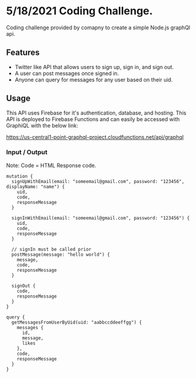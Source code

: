 # 5/18/2021 Coding Challenge.
Coding challenge provided by comapny to create a simple Node.js graphQl api.
## Features
- Twitter like API that allows users to sign up, sign in, and sign out.
- A user can post messages once signed in.
- Anyone can query for messages for any user based on their uid.

## Usage
This API uses Firebase for it's authentication, database, and hosting.
This API is deployed to Firebase Functions and can easily be accessed with GraphiQL with the below link:

https://us-central1-point-graphql-project.cloudfunctions.net/api/graphql

### Input / Output
Note: Code = HTML Response code.
```$xslt
mutation {
  signUpWithEmail(email: "someemail@gmail.com", password: "123456", displayName: "name") {
    uid,
    code,
    responseMessage
  }
  
  signInWithEmail(email: "someemail@gmail.com", password: "123456") {
    uid,
    code,
    responseMessage
  }
  
  // signIn must be called prior 
  postMessage(message: "hello world") {
    message,
    code,
    responseMessage
  }
  
  signOut {
    code,
    responseMessage
  }
}

query {
  getMessagesFromUserByUid(uid: "aabbccddeeffgg") {
    messages {
      id,
      message,
      likes
    },
    code,
    responseMessage
  }
}
```